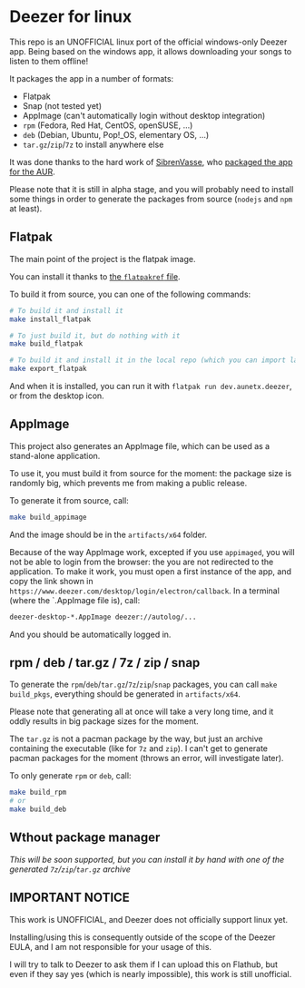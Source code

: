 # Deezer for linux

This repo is an UNOFFICIAL linux port of the official windows-only Deezer app. Being based on the windows app, it allows downloading your songs to listen to them offline!

It packages the app in a number of formats:

- Flatpak
- Snap (not tested yet)
- AppImage (can't automatically login without desktop integration)
- `rpm` (Fedora, Red Hat, CentOS, openSUSE, ...)
- `deb` (Debian, Ubuntu, Pop!_OS, elementary OS, ...)
- `tar.gz`/`zip`/`7z` to install anywhere else

It was done thanks to the hard work of [SibrenVasse](https://github.com/SibrenVasse), who [packaged the app for the AUR](https://github.com/SibrenVasse/deezer).

Please note that it is still in alpha stage, and you will probably need to install some things in order to generate the packages from source (`nodejs` and `npm` at least).

## Flatpak

The main point of the project is the flatpak image.

You can install it thanks to [the `flatpakref` file](https://github.com/aunetx/deezer-linux/releases/download/v5.30.80-beta.1/deezer.flatpakref).

To build it from source, you can one of the following commands:

```sh
# To build it and install it
make install_flatpak

# To just build it, but do nothing with it
make build_flatpak

# To build it and install it in the local repo (which you can import later)
make export_flatpak
```

And when it is installed, you can run it with `flatpak run dev.aunetx.deezer`, or from the desktop icon.

## AppImage

This project also generates an AppImage file, which can be used as a stand-alone application.

To use it, you must build it from source for the moment: the package size is randomly big, which prevents me from making a public release.

To generate it from source, call:

```sh
make build_appimage
```

And the image should be in the `artifacts/x64` folder.

Because of the way AppImage work, excepted if you use `appimaged`, you will not be able to login from the browser: the you are not redirected to the application.
To make it work, you must open a first instance of the app, and copy the link shown in `https://www.deezer.com/desktop/login/electron/callback`. In a terminal
(where the `.AppImage file is), call:

```sh
deezer-desktop-*.AppImage deezer://autolog/...
```

And you should be automatically logged in.

## rpm / deb / tar.gz / 7z / zip / snap

To generate the `rpm`/`deb`/`tar.gz`/`7z`/`zip`/`snap` packages, you can call `make build_pkgs`, everything should be generated in `artifacts/x64`.

Please note that generating all at once will take a very long time, and it oddly results in big package sizes for the moment.

The `tar.gz` is not a pacman package by the way, but just an archive containing the executable (like for `7z` and `zip`).
I can't get to generate pacman packages for the moment (throws an error, will investigate later).

To only generate `rpm` or `deb`, call:

```sh
make build_rpm
# or
make build_deb
```

## Wthout package manager

*This will be soon supported, but you can install it by hand with one of the generated `7z`/`zip`/`tar.gz` archive*

## **IMPORTANT NOTICE**

This work is UNOFFICIAL, and Deezer does not officially support linux yet.

Installing/using this is consequently outside of the scope of the Deezer EULA, and I am not responsible for your usage of this.

I will try to talk to Deezer to ask them if I can upload this on Flathub, but even if they say yes (which is nearly impossible), this work is still unofficial.
